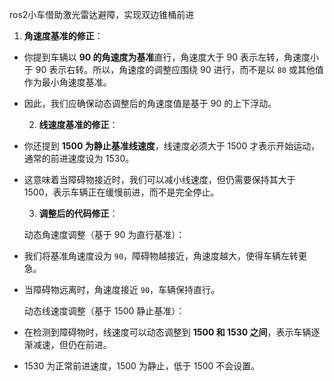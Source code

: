 ros2小车借助激光雷达避障，实现双边锥桶前进

   1. **角速度基准的修正**：
- 你提到车辆以 **90 的角速度为基准**直行，角速度大于 90 表示左转，角速度小于 90 表示右转。所以，角速度的调整应围绕 90 进行，而不是以 `80` 或其他值作为最小角速度基准。
- 因此，我们应确保动态调整后的角速度值是基于 90 的上下浮动。

   2. **线速度基准的修正**：
- 你还提到 **1500 为静止基准线速度**，线速度必须大于 1500 才表示开始运动，通常的前进速度设为 1530。
- 这意味着当障碍物接近时，我们可以减小线速度，但仍需要保持其大于 1500，表示车辆正在缓慢前进，而不是完全停止。

   3. **调整后的代码修正**：

     动态角速度调整（基于 90 为直行基准）：
- 我们将基准角速度设为 `90`，障碍物越接近，角速度越大，使得车辆左转更急。
- 当障碍物远离时，角速度接近 `90`，车辆保持直行。

     动态线速度调整（基于 1500 静止基准）：
- 在检测到障碍物时，线速度可以动态调整到 **1500 和 1530 之间**，表示车辆逐渐减速，但仍在前进。
- 1530 为正常前进速度，1500 为静止，低于 1500 不会设置。
